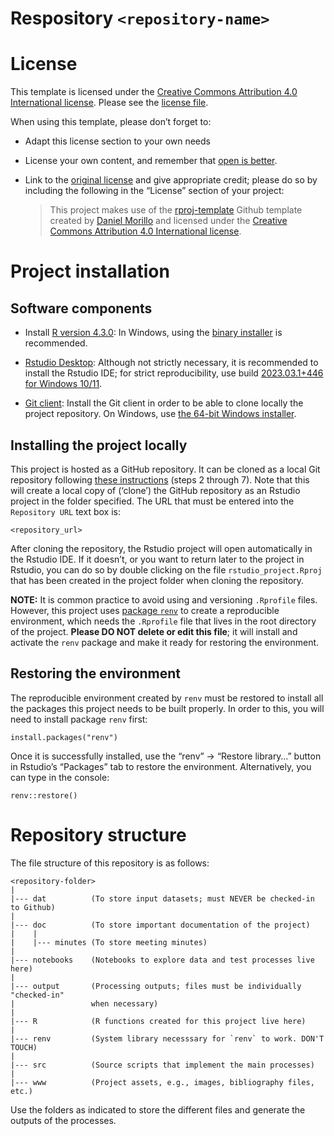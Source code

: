 
# Respository `<repository-name>`

<repository-description>

# License

This template is licensed under the [Creative Commons Attribution 4.0
International license](https://creativecommons.org/licenses/by/4.0/).
Please see the [license file](LICENSE.md).

When using this template, please don’t forget to:

- Adapt this license section to your own needs

- License your own content, and remember that [open is
  better](https://choosealicense.com/).

- Link to the [original
  license](https://creativecommons.org/licenses/by/4.0/) and give
  appropriate credit; please do so by including the following in the
  “License” section of your project:

  > This project makes use of the
  > [rproj-template](https://github.com/DaniMori/rproj-template) Github
  > template created by [Daniel Morillo](https://github.com/DaniMori)
  > and licensed under the [Creative Commons Attribution 4.0
  > International
  > license](https://creativecommons.org/licenses/by/4.0/).

# Project installation

## Software components

- Install [R version
  4.3.0](https://cran.rstudio.com/bin/windows/base/old/4.3.0/): In
  Windows, using the [binary
  installer](https://cran.rstudio.com/bin/windows/base/old/4.3.0/R-4.3.0-win.exe)
  is recommended.

<!-- -->

- [Rstudio
  Desktop](https://www.rstudio.com/products/rstudio/download/#download):
  Although not strictly necessary, it is recommended to install the
  Rstudio IDE; for strict reproducibility, use build [2023.03.1+446 for
  Windows
  10/11](https://download1.rstudio.org/electron/windows/RStudio-2023.03.1-446.exe).

<!-- -->

- [Git client](https://git-scm.com/download): Install the Git client in
  order to be able to clone locally the project repository. On Windows,
  use [the 64-bit Windows
  installer](https://github.com/git-for-windows/git/releases/download/v2.40.1.windows.1/Git-2.40.1-64-bit.exe).

## Installing the project locally

This project is hosted as a GitHub repository. It can be cloned as a
local Git repository following [these
instructions](https://book.cds101.com/using-rstudio-server-to-clone-a-github-repo-as-a-new-project.html#step---2)
(steps 2 through 7). Note that this will create a local copy of
(‘clone’) the GitHub repository as an Rstudio project in the folder
specified. The URL that must be entered into the `Repository URL` text
box is:

    <repository_url>

After cloning the repository, the Rstudio project will open
automatically in the Rstudio IDE. If it doesn’t, or you want to return
later to the project in Rstudio, you can do so by double clicking on the
file `rstudio_project.Rproj` that has been created in the project folder
when cloning the repository.

**NOTE:** It is common practice to avoid using and versioning
`.Rprofile` files. However, this project uses [package
`renv`](https://cran.r-project.org/package=renv) to create a
reproducible environment, which needs the `.Rprofile` file that lives in
the root directory of the project. **Please DO NOT delete or edit this
file**; it will install and activate the `renv` package and make it
ready for restoring the environment.

## Restoring the environment

The reproducible environment created by `renv` must be restored to
install all the packages this project needs to be built properly. In
order to this, you will need to install package `renv` first:

    install.packages("renv")

Once it is successfully installed, use the “renv” -\> “Restore library…”
button in Rstudio’s “Packages” tab to restore the environment.
Alternatively, you can type in the console:

    renv::restore()

# Repository structure

The file structure of this repository is as follows:

    <repository-folder>
    |
    |--- dat          (To store input datasets; must NEVER be checked-in to Github)
    |
    |--- doc          (To store important documentation of the project)
    |    |
    |    |--- minutes (To store meeting minutes)
    |
    |--- notebooks    (Notebooks to explore data and test processes live here)
    |
    |--- output       (Processing outputs; files must be individually "checked-in"
    |                 when necessary)
    |
    |--- R            (R functions created for this project live here)
    |
    |--- renv         (System library necesssary for `renv` to work. DON'T TOUCH)
    |
    |--- src          (Source scripts that implement the main processes)
    |
    |--- www          (Project assets, e.g., images, bibliography files, etc.)

Use the folders as indicated to store the different files and generate
the outputs of the processes.
